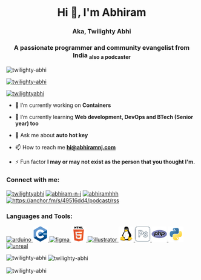 
<h1 align="center">Hi 👋, I'm Abhiram</h1>
<h3 align="center">Aka, Twilighty Abhi</h3>
<h3 align="center">A passionate programmer and community evangelist from India <sub>also a podcaster</sub></h3>

<p align="left"> <img src="https://komarev.com/ghpvc/?username=twilighty-abhi&label=Profile%20views&color=0e75b6&style=flat" alt="twilighty-abhi" /> </p>

<p align="left"> <a href="https://github.com/ryo-ma/github-profile-trophy"><img src="https://github-profile-trophy.vercel.app/?username=twilighty-abhi" alt="twilighty-abhi" /></a> </p>

<p align="left"> <a href="https://twitter.com/twilightyabhi" target="blank"><img src="https://img.shields.io/twitter/follow/twilightyabhi?logo=twitter&style=for-the-badge" alt="twilightyabhi" /></a> </p>

- 🔭 I’m currently working on **Containers**

- 🌱 I’m currently learning **Web development, DevOps and BTech (Senior year) too**

- 💬 Ask me about **auto hot key**

- 📫 How to reach me **hi@abhiramnj.com**

- ⚡ Fun factor **I may or may not exist as the person that you thought I'm.**

<h3 align="left">Connect with me:</h3>
<p align="left">
<a href="https://twitter.com/twilightyabhi" target="blank"><img align="center" src="https://raw.githubusercontent.com/rahuldkjain/github-profile-readme-generator/master/src/images/icons/Social/twitter.svg" alt="twilightyabhi" height="30" width="40" /></a>
<a href="https://linkedin.com/in/abhiram-n-j" target="blank"><img align="center" src="https://raw.githubusercontent.com/rahuldkjain/github-profile-readme-generator/master/src/images/icons/Social/linked-in-alt.svg" alt="abhiram-n-j" height="30" width="40" /></a>
<a href="https://instagram.com/abhiramhhh" target="blank"><img align="center" src="https://raw.githubusercontent.com/rahuldkjain/github-profile-readme-generator/master/src/images/icons/Social/instagram.svg" alt="abhiramhhh" height="30" width="40" /></a>
<a href="/https://anchor.fm/s/49516dd4/podcast/rss" target="blank"><img align="center" src="https://raw.githubusercontent.com/rahuldkjain/github-profile-readme-generator/master/src/images/icons/Social/rss.svg" alt="https://anchor.fm/s/49516dd4/podcast/rss" height="30" width="40" /></a>
</p>

<h3 align="left">Languages and Tools:</h3>
<p align="left"> <a href="https://www.arduino.cc/" target="_blank" rel="noreferrer"> <img src="https://cdn.worldvectorlogo.com/logos/arduino-1.svg" alt="arduino" width="40" height="40"/> </a> <a href="https://www.w3schools.com/cpp/" target="_blank" rel="noreferrer"> <img src="https://raw.githubusercontent.com/devicons/devicon/master/icons/cplusplus/cplusplus-original.svg" alt="cplusplus" width="40" height="40"/> </a> <a href="https://www.figma.com/" target="_blank" rel="noreferrer"> <img src="https://www.vectorlogo.zone/logos/figma/figma-icon.svg" alt="figma" width="40" height="40"/> </a> <a href="https://www.w3.org/html/" target="_blank" rel="noreferrer"> <img src="https://raw.githubusercontent.com/devicons/devicon/master/icons/html5/html5-original-wordmark.svg" alt="html5" width="40" height="40"/> </a> <a href="https://www.adobe.com/in/products/illustrator.html" target="_blank" rel="noreferrer"> <img src="https://www.vectorlogo.zone/logos/adobe_illustrator/adobe_illustrator-icon.svg" alt="illustrator" width="40" height="40"/> </a> <a href="https://www.linux.org/" target="_blank" rel="noreferrer"> <img src="https://raw.githubusercontent.com/devicons/devicon/master/icons/linux/linux-original.svg" alt="linux" width="40" height="40"/> </a> <a href="https://www.photoshop.com/en" target="_blank" rel="noreferrer"> <img src="https://raw.githubusercontent.com/devicons/devicon/master/icons/photoshop/photoshop-line.svg" alt="photoshop" width="40" height="40"/> </a> <a href="https://www.php.net" target="_blank" rel="noreferrer"> <img src="https://raw.githubusercontent.com/devicons/devicon/master/icons/php/php-original.svg" alt="php" width="40" height="40"/> </a> <a href="https://www.python.org" target="_blank" rel="noreferrer"> <img src="https://raw.githubusercontent.com/devicons/devicon/master/icons/python/python-original.svg" alt="python" width="40" height="40"/> </a> <a href="https://unrealengine.com/" target="_blank" rel="noreferrer"> <img src="https://raw.githubusercontent.com/kenangundogan/fontisto/036b7eca71aab1bef8e6a0518f7329f13ed62f6b/icons/svg/brand/unreal-engine.svg" alt="unreal" width="40" height="40"/> </a> </p>

<p><img align="left" src="https://github-readme-stats.vercel.app/api/top-langs?username=twilighty-abhi&show_icons=true&locale=en&layout=compact" alt="twilighty-abhi" /></p>

<p>&nbsp;<img align="center" src="https://github-readme-stats.vercel.app/api?username=twilighty-abhi&show_icons=true&locale=en" alt="twilighty-abhi" /></p>

<p><img align="center" src="https://github-readme-streak-stats.herokuapp.com/?user=twilighty-abhi&" alt="twilighty-abhi" /></p>

<!---
twilighty-abhi/twilighty-abhi is a ✨ special ✨ repository because its `MYSELF.md` (this file) appears on your GitHub profile.
You can click the Preview link to take a look at your changes.
--->
